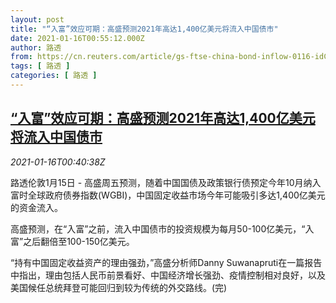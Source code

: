 ```yaml
---
layout: post
title: "“入富”效应可期：高盛预测2021年高达1,400亿美元将流入中国债市"
date: 2021-01-16T00:55:12.000Z
author: 路透
from: https://cn.reuters.com/article/gs-ftse-china-bond-inflow-0116-idCNKBS29L00V
tags: [ 路透 ]
categories: [ 路透 ]
---
```

<!--1610758512000-->
[“入富”效应可期：高盛预测2021年高达1,400亿美元将流入中国债市](https://cn.reuters.com/article/gs-ftse-china-bond-inflow-0116-idCNKBS29L00V)
------

<div>
<div><i>2021-01-16T00:40:38Z</i></div><p>路透伦敦1月15日 - 高盛周五预测，随着中国国债及政策银行债预定今年10月纳入富时全球政府债券指数(WGBI)，中国固定收益市场今年可能吸引多达1,400亿美元的资金流入。</p><p>高盛预测，在“入富”之前，流入中国债市的投资规模为每月50-100亿美元，“入富”之后翻倍至100-150亿美元。</p><p>“持有中国固定收益资产的理由强劲，”高盛分析师Danny Suwanapruti在一篇报告中指出，理由包括人民币前景看好、中国经济增长强劲、疫情控制相对良好，以及美国候任总统拜登可能回归到较为传统的外交路线。(完)</p>
</div>
